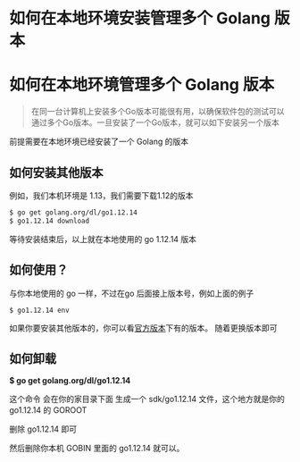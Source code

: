 # 如何在本地环境安装管理多个 Golang 版本


# 如何在本地环境管理多个 Golang 版本

> 在同一台计算机上安装多个Go版本可能很有用，以确保软件包的测试可以通过多个Go版本。一旦安装了一个Go版本，就可以如下安装另一个版本


前提需要在本地环境已经安装了一个 Golang 的版本

## 如何安装其他版本

例如，我们本机环境是 1.13，我们需要下载1.12的版本
```bash
$ go get golang.org/dl/go1.12.14
$ go1.12.14 download 
```

等待安装结束后，以上就在本地使用的 go 1.12.14 版本

## 如何使用？

与你本地使用的 go 一样，不过在go 后面接上版本号，例如上面的例子

```
$ go1.12.14 env
```

如果你要安装其他版本的，你可以看[官方版本](https://godoc.org/golang.org/dl#pkg-subdirectories)下有的版本。
随着更换版本即可

##  如何卸载

**$ go get golang.org/dl/go1.12.14**

这个命令 会在你的家目录下面 生成一个 sdk/go1.12.14 文件，这个地方就是你的 go1.12.14 的 GOROOT

删除 go1.12.14 即可

然后删除你本机 GOBIN 里面的 go1.12.14 就可以。